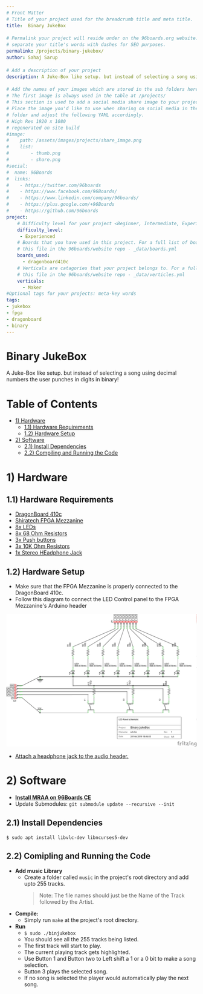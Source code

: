 ```yaml
---
# Front Matter
# Title of your project used for the breadcrumb title and meta title.
title:  Binary JukeBox

# Permalink your project will reside under on the 96boards.org website.
# separate your title's words with dashes for SEO purposes.
permalink: /projects/binary-jukebox/
author: Sahaj Sarup 

# Add a description of your project
description: A Juke-Box like setup. but instead of selecting a song using decimal numbers the user punches in digits in binary!

# Add the names of your images which are stored in the sub folders here.
# The first image is always used in the table at /projects/
# This section is used to add a social media share image to your project.
# Place the image you'd like to use when sharing on social media in the /assets/images/projects/
# folder and adjust the following YAML accordingly.
# High Res 1920 x 1080
# regenerated on site build
#image: 
#    path: /assets/images/projects/share_image.png
#    list:
#        - thumb.png
#        - share.png
#social:
#  name: 96Boards
#  links:
#    - https://twitter.com/96boards
#    - https://www.facebook.com/96Boards/
#    - https://www.linkedin.com/company/96boards/
#    - https://plus.google.com/+96Boards
#    - https://github.com/96boards
project:
    # Difficulty level for your project <Beginner, Intermediate, Experienced>
    difficulty_level:
     - Experienced
    # Boards that you have used in this project. For a full list of boards see 
    # this file in the 96boards/website repo - _data/boards.yml
    boards_used: 
      - dragonboard410c
    # Verticals are catagories that your project belongs to. For a full list of verticals see 
    # this file in the 96boards/website repo - _data/verticles.yml
    verticals:
      - Maker
#Optional tags for your projects: meta-key words
tags:
- jukebox
- fpga
- dragonboard
- binary
---
```


# Binary JukeBox

A Juke-Box like setup. but instead of selecting a song using decimal numbers the user punches in digits in binary!

# Table of Contents

- [1) Hardware](#1-hardware)
   - [1.1) Hardware Requirements](#11-hardware-requirements)
   - [1.2) Hardware Setup](#12-hardware-setup)
- [2) Software](#2-software)
   - [2.1) Install Dependencies](#21-install-dependencies)
   - [2.2) Compiling and Running the Code](#23-compiling-and-running-the-code)

# 1) Hardware

## 1.1) Hardware Requirements

- [DragonBoard 410c](https://www.96boards.org/product/dragonboard410c/)
- [Shiratech FPGA Mezzanine](https://www.96boards.org/product/shiratech-fpga/)
- [8x LEDs](https://www.arrow.com/en/products/lth3mm12vfr4100/visual-communications)
- [8x 68 Ohm Resistors](https://www.arrow.com/en/products/cf14jt68r0/stackpole-electronics)
- [3x Push buttons](https://www.arrow.com/en/products/b3w-4050s/omron)
- [3x 10K Ohm Resistors](https://www.arrow.com/en/products/ccf0710k0jke36/vishay)
- [1x Stereo HEadphone Jack](https://www.arrow.com/en/products/1699/adafruit-industries)

## 1.2) Hardware Setup

- Make sure that the FPGA Mezzanine is properly connected to the DragonBoard 410c.
- Follow this diagram to connect the LED Control panel to the FPGA Mezzanine's Arduino header

![schematic](images/bin_jukebox.png)
- [Attach a headphone jack to the audio header.](https://developer.qualcomm.com/download/db410c/stereo-connector-and-audio-routing-application-note.pdf)


# 2) Software

- **[Install MRAA on 96Boards CE](https://youtu.be/c8b6pcc6H2c)**
- Update Submodules: `git submodule update --recursive --init`

## 2.1) Install Dependencies

```shell
$ sudo apt install libvlc-dev libncurses5-dev
```

## 2.2) Comipling and Running the Code

- **Add music Library**
  - Create a folder called `music` in the project's root directory and add upto 255 tracks.
    > Note: The file names should just be the Name of the Track followed by the Artist.
- **Compile:**
  - Simply run `make` at the project's root directory.
- **Run**
  - `$ sudo ./binjukebox`
  - You should see all the 255 tracks being listed.
  - The first track will start to play.
  - The current playing track gets highlighted.
  - Use Button 1 and Button two to Left shift a 1 or a 0 bit to make a song selection.
  - Button 3 plays the selected song.
  - If no song is selected the player would automatically play the next song.

